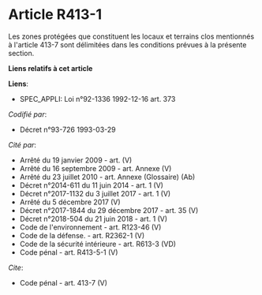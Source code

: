# Article R413-1

Les zones protégées que constituent les locaux et terrains clos mentionnés à l'article 413-7 sont délimitées dans les
conditions prévues à la présente section.

**Liens relatifs à cet article**

**Liens**:

  - SPEC_APPLI: Loi n°92-1336 1992-12-16 art. 373

_Codifié par_:

  - Décret n°93-726 1993-03-29

_Cité par_:

  - Arrêté du 19 janvier 2009 - art. (V)
  - Arrêté du 16 septembre 2009 - art. Annexe (V)
  - Arrêté du 23 juillet 2010 - art. Annexe (Glossaire) (Ab)
  - Décret n°2014-611 du 11 juin 2014 - art. 1 (V)
  - Décret n°2017-1132 du 3 juillet 2017 - art. 1 (V)
  - Arrêté du 5 décembre 2017 (V)
  - Décret n°2017-1844 du 29 décembre 2017 - art. 35 (V)
  - Décret n°2018-504 du 21 juin 2018 - art. 1 (V)
  - Code de l'environnement - art. R123-46 (V)
  - Code de la défense. - art. R2362-1 (V)
  - Code de la sécurité intérieure - art. R613-3 (VD)
  - Code pénal - art. R413-5-1 (V)

_Cite_:

  - Code pénal - art. 413-7 (V)
